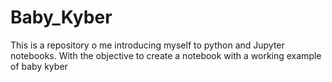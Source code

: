 # Baby_Kyber
This is a repository o me introducing myself to python and Jupyter notebooks. With the objective to create a notebook with a working example of baby kyber
